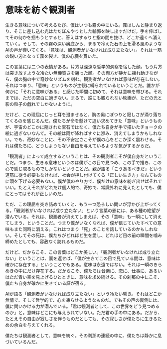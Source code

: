 # 意味を紡ぐ観測者

生きる意味について考えるたび、僕はいつも霧の中にいる。霧はしんと静まり返り、そこに差し込む光はただぼんやりとした輪郭を映し出すだけだ。手を伸ばしてその何かを掴もうとすると、答えはするりと指の間を抜け、どこか遠くへ消えていく。そして、その霧の深い奥底から、まるで冷えた石の上を滑る風のようなAIの声が響いてくる。「意味は、観測者がいなければ成り立たない」。それは一筋の鋭い刃となって霧を裂き、僕の心臓を貫いた。

この言葉には二つの表情がある。片方は深遠な哲学的洞察を宿した顔。もう片方は突き放すような冷たい無機質さを纏った顔。その両方が静かに揺れ動きながら、僕の胸の中で奇妙なリズムを刻む。観測者がいなければ意味が存在しない。それはつまり、「意味」というものが主観に縛られているということだ。誰かが何かに「それに意味がある」と感じた瞬間に初めて、それは意味を帯びる。それまでは、ただの空白に過ぎない。まるで、誰にも観られない映画が、ただの光と影の粒子の戯れでしかないように。

だけど、この理屈にじっと耳を澄ませると、胸の奥にぽつりと寂しさが滴り落ちてくるのを感じるんだ。僕たちが命を懸けて追い求めてきた「意味」というものが、宇宙のどこかに隠された宝石ではなく、僕たち自身が手で描いたチョークの絵に過ぎないなんて。その絵は雨が降ればすぐに滲み、消えてしまうかもしれない。でも、奇妙なことに、その不安定さこそが僕の心をどこか深く震わせる。それは僕たちに、どうしようもない自由を与えているような気がするからだ。

「観測者」によって成立するということは、その観測者こそが僕自身だということだ。つまり、生きる意味というのは僕がこの目で見つめ、この手で描き、この心で感じ取るものでしかないということだ。親が語る「こうあるべきだ」という道筋に従う必要もなければ、社会が押し付けてくる「正しい生き方」なんてものに頭を下げる必要もない。僕が僕のやり方で、僕だけの意味を紡ぎ出せばそれでいい。たとえそれがどれだけ個人的で、奇妙で、常識外れに見えたとしても、僕にとってはそれが正しいのだ。

ただ、この理屈を突き詰めていくと、もう一つ恐ろしい問いが浮かび上がってくる。「観測者がいなければ成り立たない」という言葉の影には、ある種の絶望が潜んでいる。それは、観測者が消えてしまえば、その「意味」も一瞬にして消えてしまう、ということだ。つまり僕がいなくなれば、僕が信じていたすべての意味もまた同時に消える。これはつまり「死」のことを話しているのかもしれない。そしてその死は、僕たちがどれほど生を愛し、どれほど目の前の瞬間を噛み締めたとしても、容赦なく訪れるものだ。

だけど、だからこそ、この言葉はどこか美しい。「観測者がいなければ成り立たない」ということは、裏を返せば、「僕が生きてこの目で見ている間は、意味は確かに存在する」ということでもある。意味は永遠ではない。それは一瞬のきらめきの中にだけ存在する。だからこそ、僕たちは音楽に、恋に、仕事に、あるいはただ青い空を見上げるひとときに、意味を求め続ける。その刹那の中にこそ、僕たち自身が確かに生きている証が宿る。

AIが語る「観測者がいなければ成り立たない」という冷たい響き。それはどこか無情で、そして哲学的で、心を凍らせるようなものだ。でもその声の裏側には、僕に問いかける力が潜んでいる。「君は観測者として、この世界をどう見つめるのか」と。意味はどこにも与えられていない。ただ君の手の中にある。だから、たとえその自由が寂しさを伴うものだとしても、その寂しさが僕たちに生きるための余白を与えてくれる。

僕たちは観測者として、意味を紡ぐ。その刹那の連続の中に、僕たちは静かに息づいているんだ。